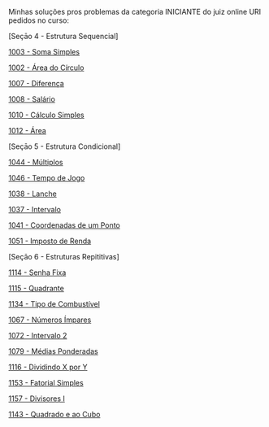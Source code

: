 Minhas soluções pros problemas da categoria INICIANTE do juiz online URI pedidos no curso:


[Seçāo 4 - Estrutura Sequencial]

[1003 - Soma Simples](https://judge.beecrowd.com/pt/problems/view/1003“)

[1002 - Área do Círculo](https://judge.beecrowd.com/pt/problems/view/1002)

[1007 - Diferença](https://judge.beecrowd.com/pt/problems/view/1007)

[1008 - Salário](https://judge.beecrowd.com/pt/problems/view/1008)

[1010 - Cálculo Simples](https://judge.beecrowd.com/pt/problems/view/1010)

[1012	- Área](https://judge.beecrowd.com/pt/problems/view/1012)


[Seçāo 5 - Estrutura Condicional]

[1044 -	Múltiplos](https://judge.beecrowd.com/pt/problems/view/1044)

[1046 - Tempo de Jogo](https://judge.beecrowd.com/pt/problems/view/1046)

[1038	- Lanche](https://judge.beecrowd.com/pt/problems/view/1038)

[1037	- Intervalo](https://judge.beecrowd.com/pt/problems/view/1037)

[1041 - Coordenadas de um Ponto](https://judge.beecrowd.com/pt/problems/view/1041)

[1051	- Imposto de Renda](https://judge.beecrowd.com/pt/problems/view/1051)


[Seçāo 6 - Estruturas Repititivas]

[1114 -	Senha Fixa](https://judge.beecrowd.com/pt/problems/view/1114)

[1115	- Quadrante](https://judge.beecrowd.com/pt/problems/view/1115)

[1134	- Tipo de Combustível](https://judge.beecrowd.com/pt/problems/view/1134)

[1067	- Números Ímpares](https://judge.beecrowd.com/pt/problems/view/1067)

[1072	- Intervalo 2](https://judge.beecrowd.com/pt/problems/view/1072)

[1079	- Médias Ponderadas](https://judge.beecrowd.com/pt/problems/view/1079)

[1116	- Dividindo X por Y](https://judge.beecrowd.com/pt/problems/view/1116)

[1153	- Fatorial Simples](https://judge.beecrowd.com/pt/problems/view/1153)

[1157	- Divisores I](https://judge.beecrowd.com/pt/problems/view/1157)

[1143	- Quadrado e ao Cubo](https://judge.beecrowd.com/pt/problems/view/1143)

